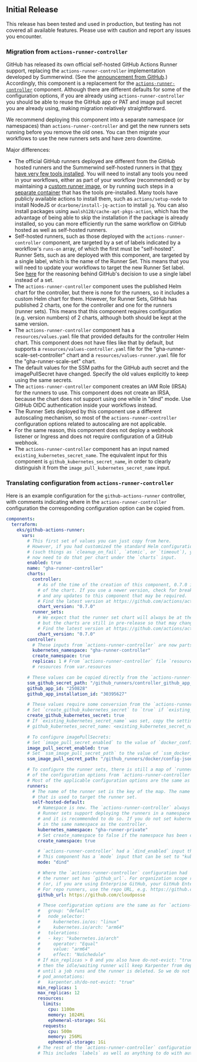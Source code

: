 ## Initial Release

This release has been tested and used in production, but testing has not covered all available features. Please use with
caution and report any issues you encounter.

### Migration from `actions-runner-controller`

GitHub has released its own official self-hosted GitHub Actions Runner support, replacing the
`actions-runner-controller` implementation developed by Summerwind. (See the
[announcement from GitHub](https://github.com/actions/actions-runner-controller/discussions/2072).) Accordingly, this
component is a replacement for the
[`actions-runner-controller`](https://github.com/cloudposse/terraform-aws-components/tree/main/modules/eks/actions-runner-controller)
component. Although there are different defaults for some of the configuration options, if you are already using
`actions-runner-controller` you should be able to reuse the GitHub app or PAT and image pull secret you are already
using, making migration relatively straightforward.

We recommend deploying this component into a separate namespace (or namespaces) than `actions-runner-controller` and get
the new runners sets running before you remove the old ones. You can then migrate your workflows to use the new runners
sets and have zero downtime.

Major differences:

- The official GitHub runners deployed are different from the GitHub hosted runners and the Summerwind self-hosted
  runners in that
  [they have very few tools installed](https://docs.github.com/en/actions/hosting-your-own-runners/managing-self-hosted-runners-with-actions-runner-controller/about-actions-runner-controller#about-the-runner-container-image).
  You will need to install any tools you need in your workflows, either as part of your workflow (recommended) or by
  maintaining a
  [custom runner image](https://docs.github.com/en/actions/hosting-your-own-runners/managing-self-hosted-runners-with-actions-runner-controller/about-actions-runner-controller#creating-your-own-runner-image),
  or by running such steps in a
  [separate container](https://docs.github.com/en/actions/using-jobs/running-jobs-in-a-container) that has the tools
  pre-installed. Many tools have publicly available actions to install them, such as `actions/setup-node` to install
  NodeJS or `dcarbone/install-jq-action` to install `jq`. You can also install packages using
  `awalsh128/cache-apt-pkgs-action`, which has the advantage of being able to skip the installation if the package is
  already installed, so you can more efficiently run the same workflow on GitHub hosted as well as self-hosted runners.
- Self-hosted runners, such as those deployed with the `actions-runner-controller` component, are targeted by a set of
  labels indicated by a workflow's `runs-on` array, of which the first must be "self-hosted". Runner Sets, such as are
  deployed with this component, are targeted by a single label, which is the name of the Runner Set. This means that you
  will need to update your workflows to target the new Runner Set label. See
  [here](https://github.com/actions/actions-runner-controller/discussions/2921#discussioncomment-7501051) for the
  reasoning behind GitHub's decision to use a single label instead of a set.
- The `actions-runner-controller` component uses the published Helm chart for the controller, but there is none for the
  runners, so it includes a custom Helm chart for them. However, for Runner Sets, GitHub has published 2 charts, one for
  the controller and one for the runners (runner sets). This means that this component requires configuration (e.g.
  version numbers) of 2 charts, although both should be kept at the same version.
- The `actions-runner-controller` component has a `resources/values.yaml` file that provided defaults for the controller
  Helm chart. This component does not have files like that by default, but supports a `resources/values-controller.yaml`
  file for the "gha-runner-scale-set-controller" chart and a `resources/values-runner.yaml` file for the
  "gha-runner-scale-set" chart.
- The default values for the SSM paths for the GitHub auth secret and the imagePullSecret have changed. Specify the old
  values explicitly to keep using the same secrets.
- The `actions-runner-controller` component creates an IAM Role (IRSA) for the runners to use. This component does not
  create an IRSA, because the chart does not support using one while in "dind" mode. Use GitHub OIDC authentication
  inside your workflows instead.
- The Runner Sets deployed by this component use a different autoscaling mechanism, so most of the
  `actions-runner-controller` configuration options related to autoscaling are not applicable.
- For the same reason, this component does not deploy a webhook listener or Ingress and does not require configuration
  of a GitHub webhook.
- The `actions-runner-controller` component has an input named `existing_kubernetes_secret_name`. The equivalent input
  for this component is `github_kubernetes_secret_name`, in order to clearly distinguish it from the
  `image_pull_kubernetes_secret_name` input.

### Translating configuration from `actions-runner-controller`

Here is an example configuration for the `github-actions-runner` controller, with comments indicating where in the
`actions-runner-controller` configuration the corresponding configuration option can be copied from.

```yaml
components:
  terraform:
    eks/github-actions-runner:
      vars:
        # This first set of values you can just copy from here.
        # However, if you had customized the standard Helm configuration
        # (such things as `cleanup_on_fail`, `atomic`, or `timeout`), you
        # now need to do that per chart under the `charts` input.
        enabled: true
        name: "gha-runner-controller"
        charts:
          controller:
            # As of the time of the creation of this component, 0.7.0 is the latest version
            # of the chart. If you use a newer version, check for breaking changes
            # and any updates to this component that may be required.
            # Find the latest version at https://github.com/actions/actions-runner-controller/blob/master/charts/gha-runner-scale-set-controller/Chart.yaml#L18
            chart_version: "0.7.0"
          runner_sets:
            # We expect that the runner set chart will always be at the same version as the controller chart,
            # but the charts are still in pre-release so that may change.
            # Find the latest version at https://github.com/actions/actions-runner-controller/blob/master/charts/gha-runner-scale-set/Chart.yaml#L18
            chart_version: "0.7.0"
        controller:
          # These inputs from `actions-runner-controller` are now parts of the controller configuration input
          kubernetes_namespace: "gha-runner-controller"
          create_namespace: true
          replicas: 1 # From `actions-runner-controller` file `resources/values.yaml`, value `replicaCount`
          # resources from var.resources

        # These values can be copied directly from the `actions-runner-controller` configuration
        ssm_github_secret_path: "/github_runners/controller_github_app_secret"
        github_app_id: "250828"
        github_app_installation_id: "30395627"

        # These values require some conversion from the `actions-runner-controller` configuration
        # Set `create_github_kubernetes_secret` to `true` if `existing_kubernetes_secret_name` was not set, `false` otherwise.
        create_github_kubernetes_secret: true
        # If `existing_kubernetes_secret_name` was set, copy the setting to `github_kubernetes_secret_name` here.
        # github_kubernetes_secret_name: <existing_kubernetes_secret_name>

        # To configure imagePullSecrets:
        # Set `image_pull_secret_enabled` to the value of `docker_config_json_enabled` in `actions-runner-controller` configuration.
        image_pull_secret_enabled: true
        # Set `ssm_image_pull_secret_path` to the value of `ssm_docker_config_json_path` in `actions-runner-controller` configuration.
        ssm_image_pull_secret_path: "/github_runners/docker/config-json"

        # To configure the runner sets, there is still a map of `runners`, but most
        # of the configuration options from `actions-runner-controller` are not applicable.
        # Most of the applicable configuration options are the same as for `actions-runner-controller`.
        runners:
          # The name of the runner set is the key of the map. The name is now the only label
          # that is used to target the runner set.
          self-hosted-default:
            # Namespace is new. The `actions-runner-controller` always deployed the runners to the same namespace as the controller.
            # Runner sets support deploying the runners in a namespace other than the controller,
            # and it is recommended to do so. If you do not set kubernetes_namespace, the runners will be deployed
            # in the same namespace as the controller.
            kubernetes_namespace: "gha-runner-private"
            # Set create_namespace to false if the namespace has been created by another component.
            create_namespace: true

            # `actions-runner-controller` had a `dind_enabled` input that was switch between "kubernetes" and "dind" mode.
            # This component has a `mode` input that can be set to "kubernetes" or "dind".
            mode: "dind"

            # Where the `actions-runner-controller` configuration had `type` and `scope`,
            # the runner set has `github_url`. For organization scope runners, use https://github.com/myorg
            # (or, if you are using Enterprise GitHub, your GitHub Enterprise URL).
            # For repo runners, use the repo URL, e.g. https://github.com/myorg/myrepo
            github_url: https://github.com/cloudposse

            # These configuration options are the same as for `actions-runner-controller`
            #   group: "default"
            #   node_selector:
            #     kubernetes.io/os: "linux"
            #     kubernetes.io/arch: "arm64"
            #   tolerations:
            #   - key: "kubernetes.io/arch"
            #     operator: "Equal"
            #     value: "arm64"
            #     effect: "NoSchedule"
            # If min_replicas > 0 and you also have do-not-evict: "true" set
            # then the idle/waiting runner will keep Karpenter from deprovisioning the node
            # until a job runs and the runner is deleted. So we do not set it by default.
            # pod_annotations:
            #   karpenter.sh/do-not-evict: "true"
            min_replicas: 1
            max_replicas: 12
            resources:
              limits:
                cpu: 1100m
                memory: 1024Mi
                ephemeral-storage: 5Gi
              requests:
                cpu: 500m
                memory: 256Mi
                ephemeral-storage: 1Gi
            # The rest of the `actions-runner-controller` configuration is not applicable.
            # This includes `labels` as well as anything to do with autoscaling.
```
